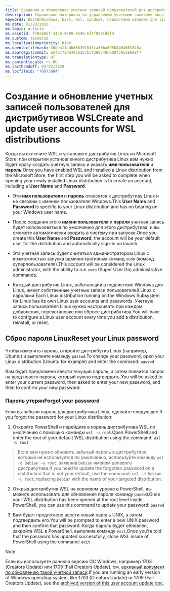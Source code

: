 ```yaml
---
title: Создание и обновление учетных записей пользователей для дистрибутивов WSL
description: Справочные материалы по управлению учетными записями пользователей и разрешениями для подсистемы Windows для Linux.
keywords: BashOnWindows, bash, wsl, windows, подсистема windows для linux, windowssubsystem, ubuntu, учетные записи пользователей
ms.date: 01/20/2020
ms.topic: article
ms.assetid: f70e685f-24c6-4908-9546-bf4f0291d8fd
ms.custom: seodec18
ms.localizationpriority: high
ms.openlocfilehash: 30dea11adb68639f645ca800a695b0404661845a
ms.sourcegitcommit: e5fb773dd44abab7bcf289340da00f59528b88f7
ms.translationtype: HT
ms.contentlocale: ru-RU
ms.lasthandoff: 02/03/2020
ms.locfileid: "76973684"
---
```

# <a name="create-and-update-user-accounts-for-wsl-distributions"></a><span data-ttu-id="f4d5b-104">Создание и обновление учетных записей пользователей для дистрибутивов WSL</span><span class="sxs-lookup"><span data-stu-id="f4d5b-104">Create and update user accounts for WSL distributions</span></span>

<span data-ttu-id="f4d5b-105">Когда вы включите WSL и установите дистрибутив Linux из Microsoft Store, при открытии установленного дистрибутива Linux вам нужно будет сразу создать учетную запись и указать **имя пользователя** и **пароль**.</span><span class="sxs-lookup"><span data-stu-id="f4d5b-105">Once you have enabled WSL and installed a Linux distribution from the Microsoft Store, the first step you will be asked to complete when opening your newly installed Linux distribution is to create an account, including a **User Name** and **Password**.</span></span>

- <span data-ttu-id="f4d5b-106">Эти **имя пользователя** и **пароль** относятся к дистрибутиву Linux и не связаны с именем пользователя Windows.</span><span class="sxs-lookup"><span data-stu-id="f4d5b-106">This **User Name** and **Password** is specific to your Linux distribution and has no bearing on your Windows user name.</span></span>

- <span data-ttu-id="f4d5b-107">После создания этого **имени пользователя** и **пароля** учетная запись будет использоваться по умолчанию для этого дистрибутива, и вы сможете автоматически входить в систему при запуске.</span><span class="sxs-lookup"><span data-stu-id="f4d5b-107">Once you create this **User Name** and **Password**, the account will be your default user for the distribution and automatically sign-in on launch.</span></span>

- <span data-ttu-id="f4d5b-108">Эта учетная запись будет считаться администратором Linux с возможностью запуска административных команд `sudo` (команд суперпользователя).</span><span class="sxs-lookup"><span data-stu-id="f4d5b-108">This account will be considered the Linux administrator, with the ability to run `sudo` (Super User Do) administrative commands.</span></span>

- <span data-ttu-id="f4d5b-109">Каждый дистрибутив Linux, работающий в подсистеме Windows для Linux, имеет собственные учетные записи пользователей Linux с паролями.</span><span class="sxs-lookup"><span data-stu-id="f4d5b-109">Each Linux distribution running on the Windows Subsystem for Linux has its own Linux user accounts and passwords.</span></span>  <span data-ttu-id="f4d5b-110">Учетную запись пользователя Linux нужно настраивать при каждом добавлении, переустановке или сбросе дистрибутива.</span><span class="sxs-lookup"><span data-stu-id="f4d5b-110">You will have to configure a Linux user account every time you add a distribution, reinstall, or reset.</span></span>

## <a name="reset-your-linux-password"></a><span data-ttu-id="f4d5b-111">Сброс пароля Linux</span><span class="sxs-lookup"><span data-stu-id="f4d5b-111">Reset your Linux password</span></span>

<span data-ttu-id="f4d5b-112">Чтобы изменить пароль, откройте дистрибутив Linux (например, Ubuntu) и выполните команду `passwd`.</span><span class="sxs-lookup"><span data-stu-id="f4d5b-112">To change your password, open your Linux distribution (Ubuntu for example) and enter the command: `passwd`</span></span>

<span data-ttu-id="f4d5b-113">Вам будет предложено ввести текущий пароль, а затем появится запрос на ввод нового пароля, который нужно подтвердить.</span><span class="sxs-lookup"><span data-stu-id="f4d5b-113">You will be asked to enter your current password, then asked to enter your new password, and then to confirm your new password.</span></span>

### <a name="forgot-your-password"></a><span data-ttu-id="f4d5b-114">Пароль утерян</span><span class="sxs-lookup"><span data-stu-id="f4d5b-114">Forgot your password</span></span>

<span data-ttu-id="f4d5b-115">Если вы забыли пароль для дистрибутива Linux, сделайте следующее.</span><span class="sxs-lookup"><span data-stu-id="f4d5b-115">If you forgot the password for your Linux distribution:</span></span>

1. <span data-ttu-id="f4d5b-116">Откройте PowerShell и перейдите в корень дистрибутива WSL по умолчанию с помощью команды `wsl -u root`.</span><span class="sxs-lookup"><span data-stu-id="f4d5b-116">Open PowerShell and enter the root of your default WSL distribution using the command: `wsl -u root`</span></span>

> <span data-ttu-id="f4d5b-117">Если вам нужно обновить забытый пароль в дистрибутиве, который не используется по умолчанию, используйте команду `wsl -d Debian -u root`, заменив `Debian` именем целевого дистрибутива.</span><span class="sxs-lookup"><span data-stu-id="f4d5b-117">If you need to update the forgotten password on a distribution that is not your default, use the command: `wsl -d Debian -u root`, replacing `Debian` with the name of your targeted distribution.</span></span>

2. <span data-ttu-id="f4d5b-118">Открыв дистрибутив WSL на корневом уровне в PowerShell, вы можете использовать для обновления пароля команду `passwd`.</span><span class="sxs-lookup"><span data-stu-id="f4d5b-118">Once your WSL distribution has been opened at the root level inside PowerShell, you can use this command to update your password: `passwd`</span></span>

3. <span data-ttu-id="f4d5b-119">Вам будет предложено ввести новый пароль UNIX, а затем подтвердить его.</span><span class="sxs-lookup"><span data-stu-id="f4d5b-119">You will be prompted to enter a new UNIX password and then confirm that password.</span></span> <span data-ttu-id="f4d5b-120">Когда пароль будет обновлен, закройте WSL в PowerShell, выполнив команду `exit`.</span><span class="sxs-lookup"><span data-stu-id="f4d5b-120">Once you're told that the password has updated successfully, close WSL inside of PowerShell using the command: `exit`</span></span>

> [!NOTE]
> <span data-ttu-id="f4d5b-121">Если вы используете раннюю версию ОС Windows, например 1703 (Creators Update) или 1709 (Fall Creators Update), см. [архивный документ по обновлению такой учетной записи](./user-support-archived.md).</span><span class="sxs-lookup"><span data-stu-id="f4d5b-121">If you are running an early version of Windows operating system, like 1703 (Creators Update) or 1709 (Fall Creators Update), see the [archived version of this user account update doc](./user-support-archived.md).</span></span>
